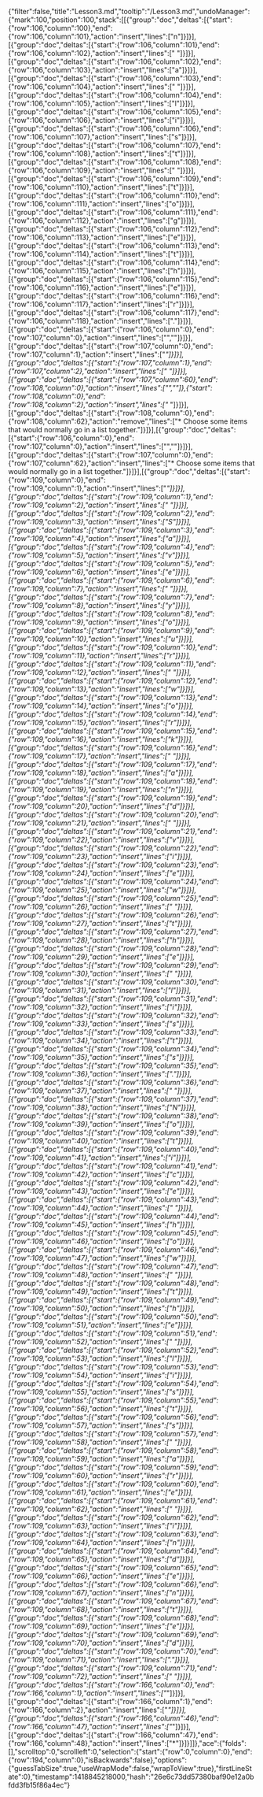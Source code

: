 {"filter":false,"title":"Lesson3.md","tooltip":"/Lesson3.md","undoManager":{"mark":100,"position":100,"stack":[[{"group":"doc","deltas":[{"start":{"row":106,"column":100},"end":{"row":106,"column":101},"action":"insert","lines":["n"]}]}],[{"group":"doc","deltas":[{"start":{"row":106,"column":101},"end":{"row":106,"column":102},"action":"insert","lines":[" "]}]}],[{"group":"doc","deltas":[{"start":{"row":106,"column":102},"end":{"row":106,"column":103},"action":"insert","lines":["a"]}]}],[{"group":"doc","deltas":[{"start":{"row":106,"column":103},"end":{"row":106,"column":104},"action":"insert","lines":[" "]}]}],[{"group":"doc","deltas":[{"start":{"row":106,"column":104},"end":{"row":106,"column":105},"action":"insert","lines":["l"]}]}],[{"group":"doc","deltas":[{"start":{"row":106,"column":105},"end":{"row":106,"column":106},"action":"insert","lines":["i"]}]}],[{"group":"doc","deltas":[{"start":{"row":106,"column":106},"end":{"row":106,"column":107},"action":"insert","lines":["s"]}]}],[{"group":"doc","deltas":[{"start":{"row":106,"column":107},"end":{"row":106,"column":108},"action":"insert","lines":["t"]}]}],[{"group":"doc","deltas":[{"start":{"row":106,"column":108},"end":{"row":106,"column":109},"action":"insert","lines":[" "]}]}],[{"group":"doc","deltas":[{"start":{"row":106,"column":109},"end":{"row":106,"column":110},"action":"insert","lines":["t"]}]}],[{"group":"doc","deltas":[{"start":{"row":106,"column":110},"end":{"row":106,"column":111},"action":"insert","lines":["o"]}]}],[{"group":"doc","deltas":[{"start":{"row":106,"column":111},"end":{"row":106,"column":112},"action":"insert","lines":["g"]}]}],[{"group":"doc","deltas":[{"start":{"row":106,"column":112},"end":{"row":106,"column":113},"action":"insert","lines":["e"]}]}],[{"group":"doc","deltas":[{"start":{"row":106,"column":113},"end":{"row":106,"column":114},"action":"insert","lines":["t"]}]}],[{"group":"doc","deltas":[{"start":{"row":106,"column":114},"end":{"row":106,"column":115},"action":"insert","lines":["h"]}]}],[{"group":"doc","deltas":[{"start":{"row":106,"column":115},"end":{"row":106,"column":116},"action":"insert","lines":["e"]}]}],[{"group":"doc","deltas":[{"start":{"row":106,"column":116},"end":{"row":106,"column":117},"action":"insert","lines":["r"]}]}],[{"group":"doc","deltas":[{"start":{"row":106,"column":117},"end":{"row":106,"column":118},"action":"insert","lines":["."]}]}],[{"group":"doc","deltas":[{"start":{"row":106,"column":0},"end":{"row":107,"column":0},"action":"insert","lines":["",""]}]}],[{"group":"doc","deltas":[{"start":{"row":107,"column":0},"end":{"row":107,"column":1},"action":"insert","lines":["*"]}]}],[{"group":"doc","deltas":[{"start":{"row":107,"column":1},"end":{"row":107,"column":2},"action":"insert","lines":[" "]}]}],[{"group":"doc","deltas":[{"start":{"row":107,"column":60},"end":{"row":108,"column":0},"action":"insert","lines":["",""]},{"start":{"row":108,"column":0},"end":{"row":108,"column":2},"action":"insert","lines":["* "]}]}],[{"group":"doc","deltas":[{"start":{"row":108,"column":0},"end":{"row":108,"column":62},"action":"remove","lines":["* Choose some items that would normally go in a list together."]}]}],[{"group":"doc","deltas":[{"start":{"row":106,"column":0},"end":{"row":107,"column":0},"action":"insert","lines":["",""]}]}],[{"group":"doc","deltas":[{"start":{"row":107,"column":0},"end":{"row":107,"column":62},"action":"insert","lines":["* Choose some items that would normally go in a list together."]}]}],[{"group":"doc","deltas":[{"start":{"row":109,"column":0},"end":{"row":109,"column":1},"action":"insert","lines":["*"]}]}],[{"group":"doc","deltas":[{"start":{"row":109,"column":1},"end":{"row":109,"column":2},"action":"insert","lines":[" "]}]}],[{"group":"doc","deltas":[{"start":{"row":109,"column":2},"end":{"row":109,"column":3},"action":"insert","lines":["S"]}]}],[{"group":"doc","deltas":[{"start":{"row":109,"column":3},"end":{"row":109,"column":4},"action":"insert","lines":["a"]}]}],[{"group":"doc","deltas":[{"start":{"row":109,"column":4},"end":{"row":109,"column":5},"action":"insert","lines":["v"]}]}],[{"group":"doc","deltas":[{"start":{"row":109,"column":5},"end":{"row":109,"column":6},"action":"insert","lines":["e"]}]}],[{"group":"doc","deltas":[{"start":{"row":109,"column":6},"end":{"row":109,"column":7},"action":"insert","lines":[" "]}]}],[{"group":"doc","deltas":[{"start":{"row":109,"column":7},"end":{"row":109,"column":8},"action":"insert","lines":["y"]}]}],[{"group":"doc","deltas":[{"start":{"row":109,"column":8},"end":{"row":109,"column":9},"action":"insert","lines":["o"]}]}],[{"group":"doc","deltas":[{"start":{"row":109,"column":9},"end":{"row":109,"column":10},"action":"insert","lines":["u"]}]}],[{"group":"doc","deltas":[{"start":{"row":109,"column":10},"end":{"row":109,"column":11},"action":"insert","lines":["r"]}]}],[{"group":"doc","deltas":[{"start":{"row":109,"column":11},"end":{"row":109,"column":12},"action":"insert","lines":[" "]}]}],[{"group":"doc","deltas":[{"start":{"row":109,"column":12},"end":{"row":109,"column":13},"action":"insert","lines":["w"]}]}],[{"group":"doc","deltas":[{"start":{"row":109,"column":13},"end":{"row":109,"column":14},"action":"insert","lines":["o"]}]}],[{"group":"doc","deltas":[{"start":{"row":109,"column":14},"end":{"row":109,"column":15},"action":"insert","lines":["r"]}]}],[{"group":"doc","deltas":[{"start":{"row":109,"column":15},"end":{"row":109,"column":16},"action":"insert","lines":["k"]}]}],[{"group":"doc","deltas":[{"start":{"row":109,"column":16},"end":{"row":109,"column":17},"action":"insert","lines":[" "]}]}],[{"group":"doc","deltas":[{"start":{"row":109,"column":17},"end":{"row":109,"column":18},"action":"insert","lines":["a"]}]}],[{"group":"doc","deltas":[{"start":{"row":109,"column":18},"end":{"row":109,"column":19},"action":"insert","lines":["n"]}]}],[{"group":"doc","deltas":[{"start":{"row":109,"column":19},"end":{"row":109,"column":20},"action":"insert","lines":["d"]}]}],[{"group":"doc","deltas":[{"start":{"row":109,"column":20},"end":{"row":109,"column":21},"action":"insert","lines":[" "]}]}],[{"group":"doc","deltas":[{"start":{"row":109,"column":21},"end":{"row":109,"column":22},"action":"insert","lines":["v"]}]}],[{"group":"doc","deltas":[{"start":{"row":109,"column":22},"end":{"row":109,"column":23},"action":"insert","lines":["i"]}]}],[{"group":"doc","deltas":[{"start":{"row":109,"column":23},"end":{"row":109,"column":24},"action":"insert","lines":["e"]}]}],[{"group":"doc","deltas":[{"start":{"row":109,"column":24},"end":{"row":109,"column":25},"action":"insert","lines":["w"]}]}],[{"group":"doc","deltas":[{"start":{"row":109,"column":25},"end":{"row":109,"column":26},"action":"insert","lines":[" "]}]}],[{"group":"doc","deltas":[{"start":{"row":109,"column":26},"end":{"row":109,"column":27},"action":"insert","lines":["t"]}]}],[{"group":"doc","deltas":[{"start":{"row":109,"column":27},"end":{"row":109,"column":28},"action":"insert","lines":["h"]}]}],[{"group":"doc","deltas":[{"start":{"row":109,"column":28},"end":{"row":109,"column":29},"action":"insert","lines":["e"]}]}],[{"group":"doc","deltas":[{"start":{"row":109,"column":29},"end":{"row":109,"column":30},"action":"insert","lines":[" "]}]}],[{"group":"doc","deltas":[{"start":{"row":109,"column":30},"end":{"row":109,"column":31},"action":"insert","lines":["l"]}]}],[{"group":"doc","deltas":[{"start":{"row":109,"column":31},"end":{"row":109,"column":32},"action":"insert","lines":["i"]}]}],[{"group":"doc","deltas":[{"start":{"row":109,"column":32},"end":{"row":109,"column":33},"action":"insert","lines":["s"]}]}],[{"group":"doc","deltas":[{"start":{"row":109,"column":33},"end":{"row":109,"column":34},"action":"insert","lines":["t"]}]}],[{"group":"doc","deltas":[{"start":{"row":109,"column":34},"end":{"row":109,"column":35},"action":"insert","lines":["s"]}]}],[{"group":"doc","deltas":[{"start":{"row":109,"column":35},"end":{"row":109,"column":36},"action":"insert","lines":["."]}]}],[{"group":"doc","deltas":[{"start":{"row":109,"column":36},"end":{"row":109,"column":37},"action":"insert","lines":[" "]}]}],[{"group":"doc","deltas":[{"start":{"row":109,"column":37},"end":{"row":109,"column":38},"action":"insert","lines":["N"]}]}],[{"group":"doc","deltas":[{"start":{"row":109,"column":38},"end":{"row":109,"column":39},"action":"insert","lines":["o"]}]}],[{"group":"doc","deltas":[{"start":{"row":109,"column":39},"end":{"row":109,"column":40},"action":"insert","lines":["t"]}]}],[{"group":"doc","deltas":[{"start":{"row":109,"column":40},"end":{"row":109,"column":41},"action":"insert","lines":["i"]}]}],[{"group":"doc","deltas":[{"start":{"row":109,"column":41},"end":{"row":109,"column":42},"action":"insert","lines":["c"]}]}],[{"group":"doc","deltas":[{"start":{"row":109,"column":42},"end":{"row":109,"column":43},"action":"insert","lines":["e"]}]}],[{"group":"doc","deltas":[{"start":{"row":109,"column":43},"end":{"row":109,"column":44},"action":"insert","lines":[" "]}]}],[{"group":"doc","deltas":[{"start":{"row":109,"column":44},"end":{"row":109,"column":45},"action":"insert","lines":["h"]}]}],[{"group":"doc","deltas":[{"start":{"row":109,"column":45},"end":{"row":109,"column":46},"action":"insert","lines":["o"]}]}],[{"group":"doc","deltas":[{"start":{"row":109,"column":46},"end":{"row":109,"column":47},"action":"insert","lines":["w"]}]}],[{"group":"doc","deltas":[{"start":{"row":109,"column":47},"end":{"row":109,"column":48},"action":"insert","lines":[" "]}]}],[{"group":"doc","deltas":[{"start":{"row":109,"column":48},"end":{"row":109,"column":49},"action":"insert","lines":["t"]}]}],[{"group":"doc","deltas":[{"start":{"row":109,"column":49},"end":{"row":109,"column":50},"action":"insert","lines":["h"]}]}],[{"group":"doc","deltas":[{"start":{"row":109,"column":50},"end":{"row":109,"column":51},"action":"insert","lines":["e"]}]}],[{"group":"doc","deltas":[{"start":{"row":109,"column":51},"end":{"row":109,"column":52},"action":"insert","lines":[" "]}]}],[{"group":"doc","deltas":[{"start":{"row":109,"column":52},"end":{"row":109,"column":53},"action":"insert","lines":["l"]}]}],[{"group":"doc","deltas":[{"start":{"row":109,"column":53},"end":{"row":109,"column":54},"action":"insert","lines":["i"]}]}],[{"group":"doc","deltas":[{"start":{"row":109,"column":54},"end":{"row":109,"column":55},"action":"insert","lines":["s"]}]}],[{"group":"doc","deltas":[{"start":{"row":109,"column":55},"end":{"row":109,"column":56},"action":"insert","lines":["t"]}]}],[{"group":"doc","deltas":[{"start":{"row":109,"column":56},"end":{"row":109,"column":57},"action":"insert","lines":["s"]}]}],[{"group":"doc","deltas":[{"start":{"row":109,"column":57},"end":{"row":109,"column":58},"action":"insert","lines":[" "]}]}],[{"group":"doc","deltas":[{"start":{"row":109,"column":58},"end":{"row":109,"column":59},"action":"insert","lines":["a"]}]}],[{"group":"doc","deltas":[{"start":{"row":109,"column":59},"end":{"row":109,"column":60},"action":"insert","lines":["r"]}]}],[{"group":"doc","deltas":[{"start":{"row":109,"column":60},"end":{"row":109,"column":61},"action":"insert","lines":["e"]}]}],[{"group":"doc","deltas":[{"start":{"row":109,"column":61},"end":{"row":109,"column":62},"action":"insert","lines":[" "]}]}],[{"group":"doc","deltas":[{"start":{"row":109,"column":62},"end":{"row":109,"column":63},"action":"insert","lines":["i"]}]}],[{"group":"doc","deltas":[{"start":{"row":109,"column":63},"end":{"row":109,"column":64},"action":"insert","lines":["n"]}]}],[{"group":"doc","deltas":[{"start":{"row":109,"column":64},"end":{"row":109,"column":65},"action":"insert","lines":["d"]}]}],[{"group":"doc","deltas":[{"start":{"row":109,"column":65},"end":{"row":109,"column":66},"action":"insert","lines":["e"]}]}],[{"group":"doc","deltas":[{"start":{"row":109,"column":66},"end":{"row":109,"column":67},"action":"insert","lines":["n"]}]}],[{"group":"doc","deltas":[{"start":{"row":109,"column":67},"end":{"row":109,"column":68},"action":"insert","lines":["t"]}]}],[{"group":"doc","deltas":[{"start":{"row":109,"column":68},"end":{"row":109,"column":69},"action":"insert","lines":["e"]}]}],[{"group":"doc","deltas":[{"start":{"row":109,"column":69},"end":{"row":109,"column":70},"action":"insert","lines":["d"]}]}],[{"group":"doc","deltas":[{"start":{"row":109,"column":70},"end":{"row":109,"column":71},"action":"insert","lines":["."]}]}],[{"group":"doc","deltas":[{"start":{"row":109,"column":71},"end":{"row":109,"column":72},"action":"insert","lines":[" "]}]}],[{"group":"doc","deltas":[{"start":{"row":166,"column":0},"end":{"row":166,"column":1},"action":"insert","lines":["*"]}]}],[{"group":"doc","deltas":[{"start":{"row":166,"column":1},"end":{"row":166,"column":2},"action":"insert","lines":["*"]}]}],[{"group":"doc","deltas":[{"start":{"row":166,"column":46},"end":{"row":166,"column":47},"action":"insert","lines":["*"]}]}],[{"group":"doc","deltas":[{"start":{"row":166,"column":47},"end":{"row":166,"column":48},"action":"insert","lines":["*"]}]}]]},"ace":{"folds":[],"scrolltop":0,"scrollleft":0,"selection":{"start":{"row":0,"column":0},"end":{"row":194,"column":0},"isBackwards":false},"options":{"guessTabSize":true,"useWrapMode":false,"wrapToView":true},"firstLineState":0},"timestamp":1418845218000,"hash":"26e6c73dd57380baf90e12a0bfdd3fb15f86a4ec"}